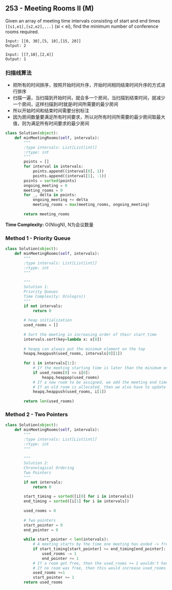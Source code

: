 ## 253 - Meeting Rooms II (M)

Given an array of meeting time intervals consisting of start and end times `[[s1,e1],[s2,e2],...]` (si < ei), find the minimum number of conference rooms required.

```
Input: [[0, 30],[5, 10],[15, 20]]
Output: 2

Input: [[7,10],[2,4]]
Output: 1
```



### **扫描线算法**

* 把所有的时间排序，按照开始时间升序，开始时间相同结束时间升序的方式进行排序
* 扫描一遍，当扫描到开始时间，就会多一个房间，当扫描到结束时间，就减少一个房间，这样扫描到i时就是i时间所需要的最少房间
* 所以开始时间和结束时间需要分别标注
* 因为房间数量要满足所有时间要求，所以对所有时间所需要的最少房间取最大值，则为满足所有时间要求的最少房间

```python
class Solution(object):
    def minMeetingRooms(self, intervals):
        """
        :type intervals: List[List[int]]
        :rtype: int
        """
        points = []
        for interval in intervals:
            points.append((interval[0], 1))
            points.append((interval[1], -1))
        points = sorted(points)
        ongoing_meeting = 0
        meeting_rooms = 0
        for _, delta in points:
            ongoing_meeting += delta
            meeting_rooms = max(meeting_rooms, ongoing_meeting)
            
        return meeting_rooms
```

**Time Complexity:**  O(NlogN), N为会议数量

### Method 1 - Priority Queue

```python
class Solution(object):
    def minMeetingRooms(self, intervals):
        """
        :type intervals: List[List[int]]
        :rtype: int
        """
        
        """
        Solution 1:
        Priority Queues
        Time Complexity: O(nlog(n))
        """
        if not intervals:
            return 0
        
        # heap initialization
        used_rooms = []
        
        # Sort the meeting in increasing order of their start time
        intervals.sort(key=lambda x: x[0])
        
        # heapq can always put the minimum element on the top
        heapq.heappush(used_rooms, intervals[0][1])
        
        for i in intervals[1:]:
            # If the meeting starting time is later than the minimum ending stime, assign the room to the meeting
            if used_rooms[0] <= i[0]:
                heapq.heappop(used_rooms)
            # If a new room to be assigned, we add the meeting end time to the heap
            # If an old room is allocated, then we also have to update the heap with new end time
            heapq.heappush(used_rooms, i[1])
        
        return len(used_rooms)
```



### Method 2 - Two Pointers

```python
class Solution(object):
    def minMeetingRooms(self, intervals):
        """
        :type intervals: List[List[int]]
        :rtype: int
        """
 
        """
        Solution 2:
        Chronological Ordering
        Two Pointers
        """
        if not intervals:
            return 0
        
        start_timing = sorted([i[0] for i in intervals])
        end_timing = sorted([i[1] for i in intervals])
        
        used_rooms = 0
        
        # Two pointers
        start_pointer = 0
        end_pointer = 0
        
        while start_pointer < len(intervals):
            # A meeting starts by the time one meeting has ended -> free up a room and increment the end pointer
            if start_timing[start_pointer] >= end_timing[end_pointer]:
                used_rooms -= 1
                end_pointer += 1
            # If a room get free, then the used_rooms += 1 wouldn't have any effect, and used_rooms would remain he same. 
            # If no room was free, then this would increase used_rooms
            used_rooms +=1
            start_pointer += 1
        return used_rooms
```

